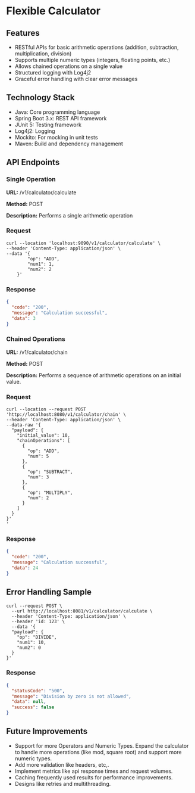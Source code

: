 # Flexible Calculator

## Features
- RESTful APIs for basic arithmetic operations (addition, subtraction, multiplication, division)
- Supports multiple numeric types (integers, floating points, etc.)
- Allows chained operations on a single value
- Structured logging with Log4j2
- Graceful error handling with clear error messages

## Technology Stack
- Java: Core programming language
- Spring Boot 3.x: REST API framework
- JUnit 5: Testing framework
- Log4j2: Logging
- Mockito: For mocking in unit tests
- Maven: Build and dependency management

## API Endpoints
### Single Operation
**URL:** /v1/calculator/calculate

**Method:** POST

**Description:** Performs a single arithmetic operation

### Request
```shell
curl --location 'localhost:9090/v1/calculator/calculate' \
--header 'Content-Type: application/json' \
--data '{
        "op": "ADD",
        "num1": 1,
        "num2": 2
    }'
```
### Response

```json
{
  "code": "200",
  "message": "Calculation successful",
  "data": 3
}
```

### Chained Operations
**URL:** /v1/calculator/chain

**Method:** POST

**Description:** Performs a sequence of arithmetic operations on an initial value.

### Request
```shell
curl --location --request POST 'http://localhost:8080/v1/calculator/chain' \
--header 'Content-Type: application/json' \
--data-raw '{
  "payload": {
    "initial_value": 10,
    "chainOperations": [
      {
        "op": "ADD",
        "num": 5
      },
      {
        "op": "SUBTRACT",
        "num": 3
      },
      {
        "op": "MULTIPLY",
        "num": 2
      }
    ]
  }
}'
'
```
### Response

```json
{
  "code": "200",
  "message": "Calculation successful",
  "data": 24
}
```
## Error Handling Sample

```shell
curl --request POST \
  --url http://localhost:8081/v1/calculator/calculate \
  --header 'Content-Type: application/json' \
  --header 'id: 123' \
  --data '{
  "payload": {
    "op": "DIVIDE",
    "num1": 10,
    "num2": 0
  }
}'
```
### Response

```json
{
  "statusCode": "500",
  "message": "Division by zero is not allowed",
  "data": null,
  "success": false
}
```

## Future Improvements
- Support for more Operators and Numeric Types. Expand the calculator to handle more operations (like mod, square root) and support more numeric types.
- Add more validation like headers, etc,.
- Implement metrics like api response times and request volumes.
- Caching frequently used results for performance improvements.
- Designs like retries and multithreading.


